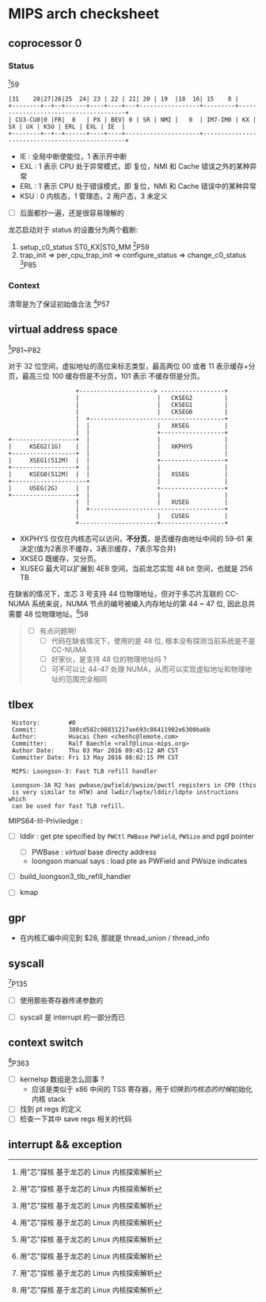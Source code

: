# MIPS arch checksheet


## coprocessor 0

### Status
[^1]59

```
|31    28|27|26|25  24| 23 | 22 | 21| 20 | 19  |18  16| 15    8 | 
+--------+--+--+------+----+----+---+-----------------+---------+--------------------------------------+
| CU3-CU0|0 |FR|  0   | PX | BEV| 0 | SR | NMI |   0  | IM7-IM0 | KX | SX | UX | KSU | ERL | EXL | IE  |
+--------+--+--+------+----+----+---------------------+------------------------------------------------+
```
- IE : 全局中断使能位，1 表示开中断
- EXL : 1 表示 CPU 处于异常模式，即 复位，NMI 和 Cache 错误之外的某种异常
- ERL : 1 表示 CPU 处于错误模式，即 复位，NMI 和 Cache 错误中的某种异常
- KSU : 0 内核态，1 管理态，2 用户态，3 未定义

- [ ] 后面都抄一遍，还是很容易理解的

龙芯启动对于 status 的设置分为两个截断:
1. setup_c0_status ST0_KX|ST0_MM [^1]P59
2. trap_init => per_cpu_trap_init => configure_status => change_c0_status [^1]P85


### Context
清零是为了保证初始值合法 [^1]P57

## virtual address space

[^1]P81~P82

对于 32 位空间，虚拟地址的高位来标志类型，最高两位 00 或者 11 表示缓存+分页，最高三位 100 缓存但是不分页，101 表示 不缓存但是分页。
```
                   +---------------------> ------------------+
                   |                      |   CKSEG2         |
                   |                      |   CKSEG1         |
                   |                      |   CKSEG0         |
                   |  +--------------------------------------+
                   |  |                   |   XKSEG          |
                   |  |                   +------------------+
+------------------+  |                   |                  |
|     KSEG2(1G)    |  |                   |   XKPHYS         |
+------------------+  |                   |                  |
|     XSEG1(512M)  |  |                   +------------------+
+------------------+  |                   |                  |
|     KSEG0(512M)  |  |                   |   XSSEG          |
+---------------------+                   |                  |
|     USEG(2G)     |  |                   +------------------+
+------------------+  |                   |                  |
                   |  |                   |   XUSEG          |
                   |  +--------------------------------------+
                   |                      |   CUSEG          |
                   +----------------------+------------------+
```

- XKPHYS 仅仅在内核态可以访问，**不分页**，是否缓存由地址中间的 59-61 来决定(值为2表示不缓存，3表示缓存，7表示写合并)
- XKSEG 既缓存，又分页。
- XUSEG 最大可以扩展到 4EB 空间，当前龙芯实现 48 bit 空间，也就是 256 TB


在缺省的情况下，龙芯 3 号支持 44 位物理地址，但对于多芯片互联的 CC-NUMA 系统来说，NUMA 节点的编号被编入内存地址的第 44 ~ 47 位, 因此总共需要 48 位物理地址。[^1]58
> - [ ] 有点问题啊!
>   - [ ] 代码在缺省情况下，使用的是 48 位, 根本没有探测当前系统是不是 CC-NUMA
>   - [ ] 好家伙，是支持 48 位的物理地址吗 ?
>   - [ ] 可不可以让 44-47 处理 NUMA，从而可以实现虚拟地址和物理地址的范围完全相同


## tlbex
```
 History:        #0
 Commit:         380cd582c08831217ae693c86411902e6300ba6b
 Author:         Huacai Chen <chenhc@lemote.com>
 Committer:      Ralf Baechle <ralf@linux-mips.org>
 Author Date:    Thu 03 Mar 2016 09:45:12 AM CST
 Committer Date: Fri 13 May 2016 08:02:15 PM CST

 MIPS: Loongson-3: Fast TLB refill handler

 Loongson-3A R2 has pwbase/pwfield/pwsize/pwctl registers in CP0 (this
 is very similar to HTW) and lwdir/lwpte/lddir/ldpte instructions which
 can be used for fast TLB refill.
```

MIPS64-III-Priviledge :

- [ ] lddir : get pte specified by `PWCtl` `PWBase` `PWField`, `PWSize` and pgd pointer
  - [ ] PWBase : *virtual*  base directy address 
  - loongson manual says : load pte as PWField and PWsize indicates

- [ ] build_loongson3_tlb_refill_handler
- [ ] kmap

## gpr
-  在内核汇编中间见到 $28, 那就是 thread_union / thread_info

## syscall
[^1]P135

- [ ] 使用那些寄存器传递参数的
- [ ] syscall 是 interrupt 的一部分而已


## context switch
[^1]P363

- [ ] kernelsp 数组是怎么回事 ?
    - 应该是类似于 x86 中间的 TSS 寄存器，用于*切换到内核态的时候*初始化内核 stack
- [ ] 找到 pt regs 的定义
- [ ] 检查一下其中 save regs 相关的代码

## interrupt && exception

[^1]: 用"芯"探核 基于龙芯的 Linux 内核探索解析
